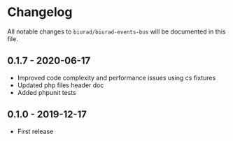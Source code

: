 # Changelog

All notable changes to `biurad/biurad-events-bus` will be documented in this file.

## 0.1.7 - 2020-06-17
- Improved code complexity and performance issues using cs fixtures
- Updated php files header doc
- Added phpunit tests

## 0.1.0 - 2019-12-17

- First release

